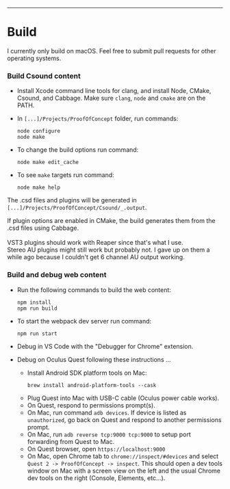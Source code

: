
---
# Build

I currently only build on macOS. Feel free to submit pull requests for other operating systems.

### Build Csound content
- Install Xcode command line tools for clang, and install Node, CMake, Csound, and Cabbage. Make sure `clang`, `node`
  and `cmake` are on the PATH.
- In `[...]/Projects/ProofOfConcept` folder, run commands:
    ```
    node configure
    node make
    ```
- To change the build options run command:
    ```
    node make edit_cache
    ```

- To see `make` targets run command:
    ```
    node make help
    ```

The .csd files and plugins will be generated in `[...]/Projects/ProofOfConcept/Csound/_.output`.

If plugin options are enabled in CMake, the build generates them from the .csd files using Cabbage.
<br><br>
VST3 plugins should work with Reaper since that's what I use.<br>
Stereo AU plugins might still work but probably not. I gave up on them a while ago because I couldn't get 6 channel AU
output working.

### Build and debug web content
- Run the following commands to build the web content:
    ```
    npm install
    npm run build
    ```

- To start the webpack dev server run command:
    ```
    npm run start
    ```

- Debug in VS Code with the "Debugger for Chrome" extension.

- Debug on Oculus Quest following these instructions ...
  - Install Android SDK platform tools on Mac:
      ```
      brew install android-platform-tools --cask
      ```
  - Plug Quest into Mac with USB-C cable (Oculus power cable works).
  - On Quest, respond to permissions prompt(s).
  - On Mac, run command `adb devices`. If device is listed as `unauthorized`, go back on Quest and respond to another permissions prompt.
  - On Mac, run `adb reverse tcp:9000 tcp:9000` to setup port forwarding from Quest to Mac.
  - On Quest browser, open `https://localhost:9000`
  - On Mac, open Chrome tab to `chrome://inspect/#devices` and select `Quest 2 -> ProofOfConcept -> inspect`. This should open a dev tools window on Mac with a screen view on the left and the usual Chrome dev tools on the right (Console, Elements, etc...).